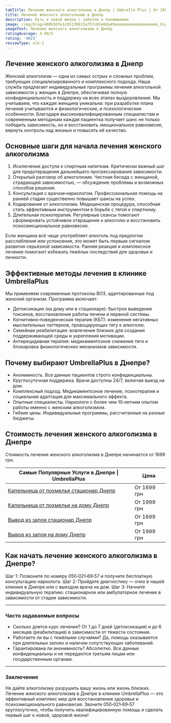 ```yaml
---
tabTitle: Лечение женского алкоголизма в Днепр | Umbrella Plus | От 1999 грн
title: Лечение женского алкоголизма в Днепр
description: Путь к новой жизни с заботой и пониманием
image: /img/blog/400b3d7e1c6513b615a757c02e6da49eeeeeeeeeeeeeeeeeee_high.jpg
imageText: Лечение женского алкоголизма в Днепр
ratingAvarage: 4.99/5
rating: '4023'
reviewType: alk-1
---
```


## Лечение женского алкоголизма в Днепр

Женский алкоголизм — одна из самых острых и сложных проблем, требующих специализированного и комплексного подхода. Наша служба предлагает индивидуальные программы лечения алкогольной зависимости у женщин в Днепре, обеспечивая полную конфиденциальность и поддержку на всех этапах выздоровления. Мы учитываем, что каждая женщина уникальна: при разработке плана лечения учитываются и физиологические, и психологические особенности. Благодаря высококвалифицированным специалистам и современным методикам каждая пациентка получает шанс не только победить зависимость, но и восстановить эмоциональное равновесие, вернуть контроль над жизнью и повысить её качество.

## Основные шаги для начала лечения женского алкоголизма

1. Исключение доступа к спиртным напиткам. Критически важный шаг для предотвращения дальнейшего прогрессирования зависимости.
2. Открытый разговор об алкоголизме. Честная беседа с женщиной, страдающей зависимостью, — обсуждение проблемы и возможных способов решения.
3. Консультация с врачом‑наркологом. Профессиональная помощь на ранней стадии существенно повышает шансы на успех.
4. Кодирование от алкоголизма. Медицинская процедура, способная стать эффективным инструментом в борьбе с тягой к спиртному.
5. Длительная психотерапия. Регулярные сеансы помогают сформировать устойчивое отвращение к алкоголю и восстановить психоэмоциональное равновесие.

Если женщина всё чаще употребляет алкоголь под предлогом расслабления или успокоения, это может быть первым сигналом развития серьёзной зависимости. Ранняя реакция и комплексное лечение помогают избежать тяжёлых последствий для здоровья и личности.

## Эффективные методы лечения в клинике UmbrellaPlus

Мы применяем современные протоколы ВОЗ, адаптированные под женский организм. Программа включает:

* Детоксикация (на дому или в стационаре): быстрое выведение токсинов, восстановление работы печени и нервной системы.
* Когнитивно‑поведенческая терапия (КБТ): изменение негативных мыслительных паттернов, провоцирующих тягу к алкоголю.
* Семейная реабилитация: вовлечение близких для создания поддерживающей среды и укрепления мотивации.
* Антирецидивная терапия: медикаментозное снижение тяги и блокировка физиологических механизмов зависимости.

## Почему выбирают UmbrellaPlus в Днепре?

* Анонимность. Все данные пациентов строго конфиденциальны.
* Круглосуточная поддержка. Врачи доступны 24/7, включая выезд на дом.
* Комплексный подход. Медикаментозное лечение, психотерапия и социальная адаптация для максимального эффекта.
* Опытные специалисты. Наркологи с более чем 10‑летним опытом работы именно с женским алкоголизмом.
* Гибкие цены. Индивидуальные программы, рассчитанные на разные бюджеты.

## Стоимость лечения женского алкоголизма в Днепре

Стоимость лечения женского алкоголизма в Днепре начинается от 1699 грн.

| Самые Популярные Услуги в Днепре \| UmbrellaPlus                                                                   | Цена        |
| ------------------------------------------------------------------------------------------------------------------ | ----------- |
| [Капельница от похмелья стационар Днепр](https://umbrella-plus.com.ua/dnepr/kapelnica_ot_alkogola_dnepr/)          | От 1699 грн |
| [Капельница от похмелья на дому Днепр](https://umbrella-plus.com.ua/dnepr/kapelnica_ot_alkogola_na-domy-v-dnepre/) | От 1999 грн |
| [Вывод из запоя стационар Днепр](https://umbrella-plus.com.ua/dnepr/vivod-iz-zapoia-dnepr/)                        | От 1699 грн |
| [Вывод из запоя на дому Днепр](https://umbrella-plus.com.ua/dnepr/vivod-iz-zapoia-na-domy-dnepr/)                  | От 1999 грн |

## Как начать лечение женского алкоголизма в Днепре?

Шаг 1: Позвоните по номеру 050‑021‑69‑57 и получите бесплатную консультацию нарколога.
Шаг 2: Пройдите диагностику — очно в нашей клинике в Днепре или с выездом врача на дом.
Шаг 3: Начните индивидуальную терапию: стационарное или амбулаторное лечение в зависимости от стадии зависимости.

***

### Часто задаваемые вопросы

* Сколько длится курс лечения?
  От 1 до 7 дней (детоксикация) и до 6 месяцев (реабилитация) в зависимости от тяжести состояния.
* Работаете ли вы с тяжёлыми случаями?
  Да, помощь оказывается при длительных запоях и наличии сопутствующих заболеваний.
* Гарантирована ли анонимность?
  Абсолютно. Все данные конфиденциальны и не передаются третьим лицам или государственным органам.

***

### Заключение

Не дайте алкоголизму разрушить вашу жизнь или жизнь близких. Лечение женского алкоголизма в Днепре в клинике UmbrellaPlus — это эффективный комплекс мер для восстановления здоровья и психоэмоционального равновесия. Звоните 050‑021‑69‑57 круглосуточно, чтобы получить квалифицированную помощь и сделать первый шаг к новой, здоровой жизни!
